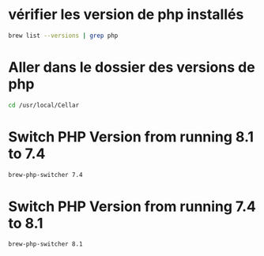 # vérifier les version de php installés 

```bash
brew list --versions | grep php
```

# Aller dans le dossier des versions de php

```bash
cd /usr/local/Cellar
```

# Switch PHP Version from running 8.1 to 7.4

```bash 
brew-php-switcher 7.4
```

# Switch PHP Version  from running 7.4 to 8.1

```bash
brew-php-switcher 8.1
```